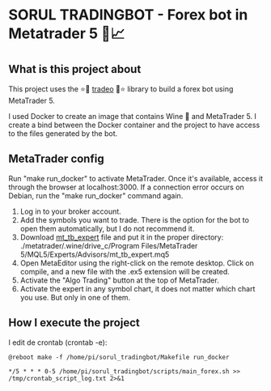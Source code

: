 # SORUL TRADINGBOT - Forex bot in Metatrader 5 🤖📈

## What is this project about
This project uses the ⭐🚀 [tradeo](https://github.com/sorul/tradeo) 🚀⭐ 
library to build a forex bot using MetaTrader 5.

I used Docker to create an image that contains Wine 🍷 and MetaTrader 5. 
I create a bind between the Docker container and the project to have access 
to the files generated by the bot.

## MetaTrader config

Run "make run_docker" to activate MetaTrader. Once it's available,
access it through the browser at localhost:3000.
If a connection error occurs on Debian, run the "make run_docker" command again.

1) Log in to your broker account.
2) Add the symbols you want to trade. 
There is the option for the bot to open them automatically, but I do not recommend it.
3) Download [mt_tb_expert](https://raw.githubusercontent.com/sorul/tradeo/refs/heads/master/tradeo/mt_tb_expert.mq5) 
file and put it in the proper directory: ./metatrader/.wine/drive_c/Program Files/MetaTrader 5/MQL5/Experts/Advisors/mt_tb_expert.mq5
4) Open MetaEditor using the right-click on the remote desktop. 
Click on compile, and a new file with the .ex5 extension will be created.
5) Activate the "Algo Trading" button at the top of MetaTrader.
6) Activate the expert in any symbol chart, it does not matter which chart you use. 
But only in one of them.

## How I execute the project

I edit de crontab (crontab -e):

```console
@reboot make -f /home/pi/sorul_tradingbot/Makefile run_docker

*/5 * * * 0-5 /home/pi/sorul_tradingbot/scripts/main_forex.sh >> /tmp/crontab_script_log.txt 2>&1
```

